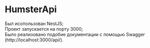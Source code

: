 # HumsterApi

Был исопользован NestJS;  
Проект запускается на порту 3000;  
Было реализовано подобие документации с помощью Swagger (http://localhost:3000/api/).  
